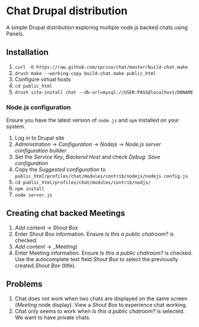 # Chat Drupal distribution

A simple Drupal distribution exploring multiple node.js backed chats using Panels.

## Installation

1. `curl -O https://raw.github.com/sprice/chat/master/build-chat.make`
2. `drush make --working-copy build-chat.make public_html`
3. Configure virtual hosts
4. `cd public_html`
5. `drush site-install chat --db-url=mysql://USER:PASS@localhost/DBNAME`

### Node.js configuration

Ensure you have the latest version of `node.js` and `npm` installed on your system.

1. Log in to Drupal site
2. _Administration_ -> _Configuration_ -> _Nodejs_ -> _Node.js server configuration builder_
3. Set the _Service Key_, _Backend Host_ and check _Debug_. _Save configuration_
4. Copy the _Suggested configuration_ to `public_html/profiles/chat/modules/contrib/nodejs/nodejs.config.js`
5. `cd public_html/profiles/chat/modules/contrib/nodjs/`
6. `npm install`
7. `node server.js`

## Creating chat backed Meetings

1. _Add content_ -> _Shout Box_
2. Enter Shout Box information. Ensure _Is this a public chatroom?_ is checked.
3. _Add content_ -> _Meeting)
4. Enter Meeting information. Ensure _Is this a public chatroom?_ is checked. Use the autocomplete text field _Shout Box_ to select the previouslly created _Shout Box_ (title).

## Problems

1. Chat does not work when two chats are displayed on the same screen (_Meeting_ node display). View a _Shout Box_ to experience chat working.
2. Chat only seems to work when _Is this a public chatroom?_ is selected. We want to have private chats.
